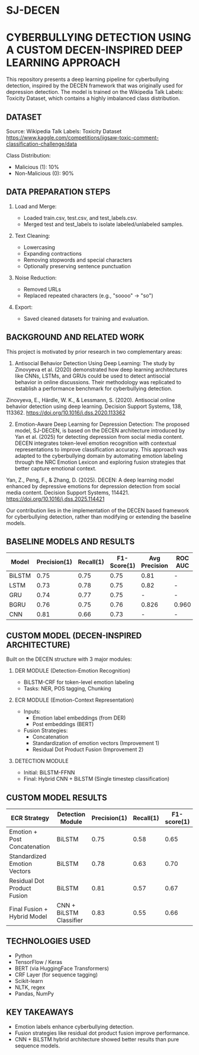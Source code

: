 # SJ-DECEN 
CYBERBULLYING DETECTION USING A CUSTOM DECEN-INSPIRED DEEP LEARNING APPROACH
==============================================================================

This repository presents a deep learning pipeline for cyberbullying detection,
inspired by the DECEN framework that was originally used for depression detection. The model is trained on the Wikipedia Talk 
Labels: Toxicity Dataset, which contains a highly imbalanced class distribution.

DATASET
-------
Source: Wikipedia Talk Labels: Toxicity Dataset
https://www.kaggle.com/competitions/jigsaw-toxic-comment-classification-challenge/data

Class Distribution:
- Malicious (1): 10%
- Non-Malicious (0): 90%

DATA PREPARATION STEPS
-----------------------
1. Load and Merge:
   - Loaded train.csv, test.csv, and test_labels.csv.
   - Merged test and test_labels to isolate labeled/unlabeled samples.

2. Text Cleaning:
   - Lowercasing
   - Expanding contractions
   - Removing stopwords and special characters
   - Optionally preserving sentence punctuation

3. Noise Reduction:
   - Removed URLs
   - Replaced repeated characters (e.g., "soooo" -> "so")

4. Export:
   - Saved cleaned datasets for training and evaluation.

BACKGROUND AND RELATED WORK
---------------------------
This project is motivated by prior research in two complementary areas:
1. Antisocial Behavior Detection Using Deep Learning:
The study by Zinovyeva et al. (2020) demonstrated how deep learning architectures like CNNs, LSTMs, and GRUs could be used to detect antisocial behavior in online discussions. Their methodology was replicated to establish a performance benchmark for cyberbullying detection.

Zinovyeva, E., Härdle, W. K., & Lessmann, S. (2020). Antisocial online behavior detection using deep learning. Decision Support Systems, 138, 113362. https://doi.org/10.1016/j.dss.2020.113362

2. Emotion-Aware Deep Learning for Depression Detection:
The proposed model, SJ-DECEN, is based on the DECEN architecture introduced by Yan et al. (2025) for detecting depression from social media content. DECEN integrates token-level emotion recognition with contextual representations to improve classification accuracy. This approach was adapted to the cyberbullying domain by automating emotion labeling through the NRC Emotion Lexicon and exploring fusion strategies that better capture emotional context.

Yan, Z., Peng, F., & Zhang, D. (2025). DECEN: A deep learning model enhanced by depressive emotions for depression detection from social media content. Decision Support Systems, 114421. https://doi.org/10.1016/j.dss.2025.114421

Our contribution lies in the implementation of the DECEN based framework for cyberbullying detection, rather than modifying or extending the baseline models.

BASELINE MODELS AND RESULTS
---------------------------
Model     | Precision(1) | Recall(1) | F1-Score(1) | Avg Precision | ROC AUC
--------- | -------------| ----------| ------------| --------------|---------
BiLSTM    |     0.75     |   0.75    |    0.75     |     0.81      |    -
LSTM      |     0.73     |   0.78    |    0.75     |     0.82      |    -
GRU       |     0.74     |   0.77    |    0.75     |       -       |    -
BGRU      |     0.76     |   0.75    |    0.76     |     0.826     |  0.960
CNN       |     0.81     |   0.66    |    0.73     |       -       |    -

CUSTOM MODEL (DECEN-INSPIRED ARCHITECTURE)
------------------------------------------
Built on the DECEN structure with 3 major modules:

1. DER MODULE (Detection-Emotion Recognition)
   - BiLSTM-CRF for token-level emotion labeling
   - Tasks: NER, POS tagging, Chunking

2. ECR MODULE (Emotion-Context Representation)
   - Inputs: 
     * Emotion label embeddings (from DER)
     * Post embeddings (BERT)
   - Fusion Strategies:
     * Concatenation
     * Standardization of emotion vectors (Improvement 1)
     * Residual Dot Product Fusion (Improvement 2)

3. DETECTION MODULE
   - Initial: BiLSTM-FFNN
   - Final: Hybrid CNN + BiLSTM (Single timestep classification)

CUSTOM MODEL RESULTS
--------------------
ECR Strategy                  | Detection Module      | Precision(1) | Recall(1) | F1-score(1)
-----------------------------|------------------------|--------------|-----------|-------------
Emotion + Post Concatenation | BiLSTM                 |     0.75     |   0.58    |     0.65
Standardized Emotion Vectors| BiLSTM                |     0.78     |   0.63    |     0.70
Residual Dot Product Fusion | BiLSTM                |     0.81     |   0.57    |     0.67
Final Fusion + Hybrid Model   | CNN + BiLSTM Classifier|    0.83     |   0.55    |     0.66

TECHNOLOGIES USED
-----------------
- Python
- TensorFlow / Keras
- BERT (via HuggingFace Transformers)
- CRF Layer (for sequence tagging)
- Scikit-learn
- NLTK, regex
- Pandas, NumPy

KEY TAKEAWAYS
-------------
- Emotion labels enhance cyberbullying detection.
- Fusion strategies like residual dot product fusion improve performance.
- CNN + BiLSTM hybrid architecture showed better results than pure sequence models.
